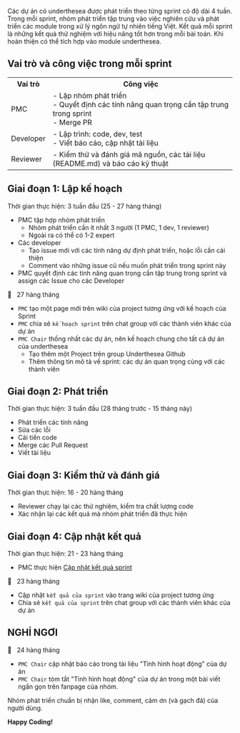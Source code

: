 Các dự án có underthesea được phát triển theo từng sprint có độ dài 4 tuần. Trong mỗi sprint, nhóm phát triển tập trung vào việc nghiên cứu và phát triển các module trong xử lý ngôn ngữ tự nhiên tiếng Việt. Kết quả mỗi sprint là những kết quả thử nghiệm với hiệu năng tốt hơn trong mỗi bài toán. Khi hoàn thiện có thể tích hợp vào module underthesea.

## Vai trò và công việc trong mỗi sprint

<table>
<tr>
  <th>Vai trò</th>
  <th>Công việc</th>
</tr>
<tr>
  <td>PMC</td>
  <td>
    - Lập nhóm phát triển <br>
    - Quyết định các tính năng quan trọng cần tập trung trong sprint<br>
    - Merge PR
   </ul>
  </td>
</tr>
<tr>
  <td>Developer</td>
  <td>
    - Lập trình: code, dev, test<br>
    - Viết báo cáo, cập nhật tài liệu
   </ul>
  </td>
</tr>
<tr>
  <td>Reviewer</td>
  <td>
    - Kiểm thử và đánh giá mã nguồn, các tài liệu (README.md) và báo cáo kỹ thuật
   </ul>
  </td>
</tr>
</table>

## Giai đoạn 1: Lập kế hoạch 

Thời gian thực hiện: 3 tuần đầu (25 - 27 hàng tháng)

* PMC tập hợp nhóm phát triển
  * Nhóm phát triển cần ít nhất 3 người (1 PMC, 1 dev, 1 reviewer)
  * Ngoài ra có thể có 1-2 expert
* Các developer
  * Tạo issue mới với các tính năng dự định phát triển, hoặc lỗi cần cải thiện 
  * Comment vào những issue cũ nếu muốn phát triển trong sprint này
* PMC quyết định các tính năng quan trọng cần tập trung trong sprint và assign các Issue cho các Developer

:loudspeaker: &nbsp; 27 hàng tháng

* `PMC` tạo một page mới trên wiki của project tương ứng với kế hoạch của Sprint
* `PMC` chia sẻ `kế hoạch sprint` trên chat group với các thành viên khác của dự án 
* `PMC Chair` thống nhất các dự án, nên kế hoạch chung cho tất cả dự án của underthesea
  * Tạo thêm một Project trên group Underthesea Github
  * Thêm thông tin mô tả về sprint: các dự án quan trọng cùng với các thành viên

## Giai đoạn 2: Phát triển

Thời gian thực hiện: 3 tuần đầu (28 tháng trước - 15 tháng này)

* Phát triển các tính năng
* Sửa các lỗi
* Cải tiến code
* Merge các Pull Request
* Viết tài liệu

## Giai đoạn 3: Kiểm thử và đánh giá 

Thời gian thực hiện: 16 - 20 hàng tháng

* Reviewer chạy lại các thử nghiệm, kiểm tra chất lượng code
* Xác nhận lại các kết quả mà nhóm phát triển đã thực hiện 

## Giai đoạn 4: Cập nhật kết quả

Thời gian thực hiện: 21 - 23 hàng tháng

* PMC thực hiện [Cập nhật kết quả sprint](https://goo.gl/forms/7LkbwGVmAevm0cMF2)

:loudspeaker:  &nbsp; 23 hàng tháng

* Cập nhật `kết quả của sprint` vào trang wiki của project tương ứng
* Chia sẻ `kết quả của sprint` trên chat group với các thành viên khác của dự án 

## NGHỈ NGƠI

:loudspeaker:  &nbsp; 24 hàng tháng

* `PMC Chair` cập nhật báo cáo trong tài liệu "Tình hình hoạt động" của dự án
* `PMC Chair` tóm tắt "Tình hình hoạt động" của dự án trong một bài viết ngắn gọn trên fanpage của nhóm.

Nhóm phát triển chuẩn bị nhận like, comment, cảm ơn (và gạch đá) của người dùng.

**Happy Coding!**